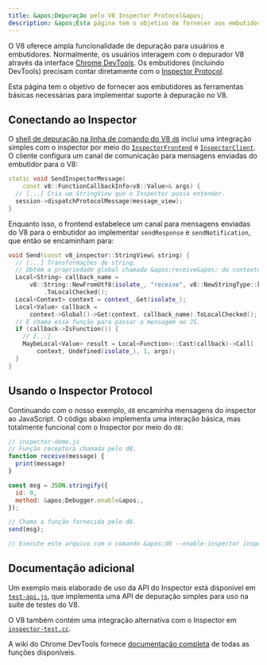 ```yaml
---
title: &apos;Depuração pelo V8 Inspector Protocol&apos;
description: &apos;Esta página tem o objetivo de fornecer aos embutidores as ferramentas básicas necessárias para implementar suporte à depuração no V8.&apos;
---
```

O V8 oferece ampla funcionalidade de depuração para usuários e embutidores. Normalmente, os usuários interagem com o depurador V8 através da interface [Chrome DevTools](https://developer.chrome.com/devtools). Os embutidores (incluindo DevTools) precisam contar diretamente com o [Inspector Protocol](https://chromedevtools.github.io/debugger-protocol-viewer/tot/).

Esta página tem o objetivo de fornecer aos embutidores as ferramentas básicas necessárias para implementar suporte à depuração no V8.

## Conectando ao Inspector

O [shell de depuração na linha de comando do V8 `d8`](/docs/d8) inclui uma integração simples com o inspector por meio do [`InspectorFrontend`](https://cs.chromium.org/chromium/src/v8/src/d8/d8.cc?l=2286&rcl=608c4a9c391f3b7cac68068d61f2a8996f216973) e [`InspectorClient`](https://cs.chromium.org/chromium/src/v8/src/d8/d8.cc?l=2355&rcl=608c4a9c391f3b7cac68068d61f2a8996f216973). O cliente configura um canal de comunicação para mensagens enviadas do embutidor para o V8:

```cpp
static void SendInspectorMessage(
    const v8::FunctionCallbackInfo<v8::Value>& args) {
  // [...] Cria um StringView que o Inspector possa entender.
  session->dispatchProtocolMessage(message_view);
}
```

Enquanto isso, o frontend estabelece um canal para mensagens enviadas do V8 para o embutidor ao implementar `sendResponse` e `sendNotification`, que então se encaminham para:

```cpp
void Send(const v8_inspector::StringView& string) {
  // [...] Transformações de string.
  // Obtém a propriedade global chamada &apos;receive&apos; do contexto atual.
  Local<String> callback_name =
      v8::String::NewFromUtf8(isolate_, "receive", v8::NewStringType::kNormal)
          .ToLocalChecked();
  Local<Context> context = context_.Get(isolate_);
  Local<Value> callback =
      context->Global()->Get(context, callback_name).ToLocalChecked();
  // E chama essa função para passar a mensagem ao JS.
  if (callback->IsFunction()) {
    // [...]
    MaybeLocal<Value> result = Local<Function>::Cast(callback)->Call(
        context, Undefined(isolate_), 1, args);
  }
}
```

## Usando o Inspector Protocol

Continuando com o nosso exemplo, `d8` encaminha mensagens do inspector ao JavaScript. O código abaixo implementa uma interação básica, mas totalmente funcional com o Inspector por meio do `d8`:

```js
// inspector-demo.js
// Função receptora chamada pelo d8.
function receive(message) {
  print(message)
}

const msg = JSON.stringify({
  id: 0,
  method: &apos;Debugger.enable&apos;,
});

// Chama a função fornecida pelo d8.
send(msg);

// Execute este arquivo com o comando &apos;d8 --enable-inspector inspector-demo.js&apos;.
```

## Documentação adicional

Um exemplo mais elaborado de uso da API do Inspector está disponível em [`test-api.js`](https://cs.chromium.org/chromium/src/v8/test/debugger/test-api.js?type=cs&q=test-api&l=1), que implementa uma API de depuração simples para uso na suíte de testes do V8.

O V8 também contém uma integração alternativa com o Inspector em [`inspector-test.cc`](https://cs.chromium.org/chromium/src/v8/test/inspector/inspector-test.cc?q=inspector-te+package:%5Echromium$&l=1).

A wiki do Chrome DevTools fornece [documentação completa](https://chromedevtools.github.io/debugger-protocol-viewer/tot/) de todas as funções disponíveis.
